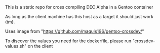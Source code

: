 This is a static repo for cross compiling DEC Alpha in a Gentoo container

As long as the client machine has this host as a target it should just work (tm). 

Uses image from "https://github.com/maquis196/gentoo-crossdev/"

To discover the values you need for the dockerfile, please run "crossdev-values.sh" on the client

